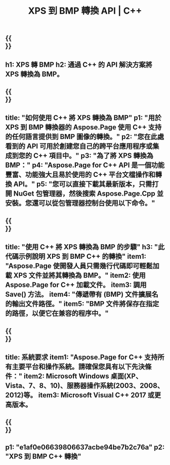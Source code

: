 ﻿---
translation: true
template: /_templates/_conversion-child-cpp.md
title: XPS 到 BMP 轉換 API | C++
url: /cpp/conversion/xps-to-bmp/
description: Aspose.Page 為 C++ API 解決方案提供的 XPS 到 BMP 轉換。適用於 Windows 32 位、Windows 64 位和 Linux 64 位的 C++ 運行時環境。
informat: XPS
outformat: BMP
otherformats: EPS PS
---

{{<section banner>}}
---
h1: XPS 轉 BMP
h2: 通過 C++ 的 API 解決方案將 XPS 轉換為 BMP。
---

{{<section overview>}}
---
title: "如何使用 C++ 將 XPS 轉換為 BMP"
p1: "用於 XPS 到 BMP 轉換器的 Aspose.Page 使用 C++ 支持的任何語言提供到 BMP 圖像的轉換。"
p2: "您在此處看到的 API 可用於創建您自己的跨平台應用程序或集成到您的 C++ 項目中。"
p3: "為了將 XPS 轉換為 BMP："
p4: "Aspose.Page for C++ API 是一個功能豐富、功能強大且易於使用的 C++ 平台文檔操作和轉換 API。"
p5: "您可以直接下載其最新版本，只需打開 NuGet 包管理器，然後搜索 Aspose.Page.Cpp 並安裝。您還可以從包管理器控制台使用以下命令。"
---

{{<section feature1>}}
---
title: "使用 C++ 將 XPS 轉換為 BMP 的步驟"
h3: "此代碼示例說明 XPS 到 BMP C++ 的轉換"
item1: "Aspose.Page 使開發人員只需幾行代碼即可輕鬆加載 XPS 文件並將其轉換為 BMP。"
item2: 使用 Aspose.Page for C++ 加載文件。
item3: 調用 Save() 方法。
item4: "傳遞帶有 (BMP) 文件擴展名的輸出文件路徑。"
item5: "BMP 文件將保存在指定的路徑，以便它在兼容的程序中。"
---

{{<section feature2>}}
---
title: 系統要求
item1: "Aspose.Page for C++ 支持所有主要平台和操作系統。請確保您具有以下先決條件："
item2: Microsoft Windows 桌面(XP、Vista、7、8、10)、服務器操作系統(2003、2008、2012)等。
item3: Microsoft Visual C++ 2017 或更高版本。
---

{{<section gist>}}
---
p1: "e1af0e06639806637acbe94be7b2c76a"
p2: "XPS 到 BMP C++ 轉換"
---
